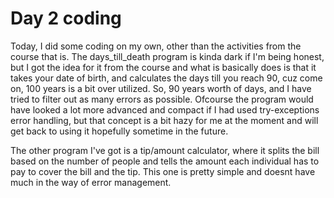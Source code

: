 # Day 2 coding

Today, I did some coding on my own, other than the activities from the course that is. The days_till_death program is kinda dark if I'm being honest, but I got the idea for it from the course and what is basically does is that it takes your date of birth, and calculates the days till you reach 90, cuz come on, 100 years is a bit over utilized. So, 90 years worth of days, and I have tried to filter out as many errors as possible. Ofcourse the program would have looked a lot more advanced and compact if I had used try-exceptions error handling, but that concept is a bit hazy for me at the moment and will get back to using it hopefully sometime in the future. 

The other program I've got is a tip/amount calculator, where it splits the bill based on the number of people and tells the amount each individual has to pay to cover the bill and the tip. This one is pretty simple and doesnt have much in the way of error management. 
